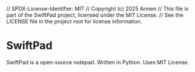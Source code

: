 // SPDX-License-Identifier: MIT
// Copyright (c) 2025 Armen
// This file is part of the SwiftPad project, licensed under the MIT License.
// See the LICENSE file in the project root for license information.

# SwiftPad
SwiftPad is a open-source notepad. Written in Python. Uses MIT License.
